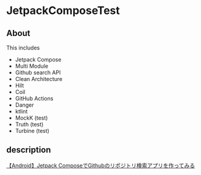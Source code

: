 # JetpackComposeTest

## About

This includes

- Jetpack Compose
- Multi Module
- Github search API
- Clean Architecture
- Hilt
- Coil
- GitHub Actions
- Danger
- ktlint
- MockK (test)
- Truth (test)
- Turbine (test)

## description

[【Android】Jetpack ComposeでGithubのリポジトリ検索アプリを作ってみる](https://qiita.com/alpha2048/items/fe2c044a5dcfd3a11c46)

